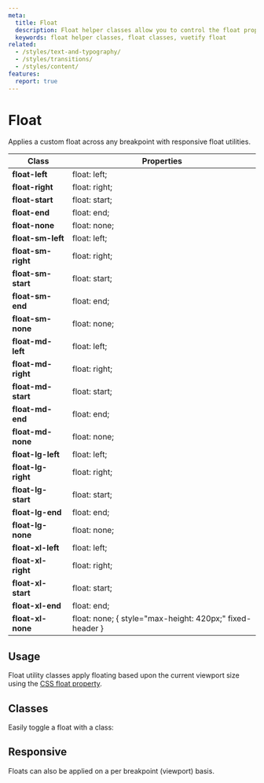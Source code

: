 ```yaml
---
meta:
  title: Float
  description: Float helper classes allow you to control the float property of an element based upon the viewport size.
  keywords: float helper classes, float classes, vuetify float
related:
  - /styles/text-and-typography/
  - /styles/transitions/
  - /styles/content/
features:
  report: true
---
```


# Float

Applies a custom float across any breakpoint with responsive float utilities.

<PageFeatures />

| Class | Properties |
| - | - |
| **float-left** | float: left; |
| **float-right** | float: right; |
| **float-start** | float: start; |
| **float-end** | float: end; |
| **float-none** | float: none; |
| **float-sm-left** |  float: left; |
| **float-sm-right** |  float: right; |
| **float-sm-start** |  float: start; |
| **float-sm-end** |  float: end; |
| **float-sm-none** |  float: none; |
| **float-md-left** |  float: left; |
| **float-md-right** |  float: right; |
| **float-md-start** |  float: start; |
| **float-md-end** |  float: end; |
| **float-md-none** |  float: none; |
| **float-lg-left** |  float: left; |
| **float-lg-right** |  float: right; |
| **float-lg-start** |  float: start; |
| **float-lg-end** |  float: end; |
| **float-lg-none** |  float: none; |
| **float-xl-left** |  float: left; |
| **float-xl-right** |  float: right; |
| **float-xl-start** |  float: start; |
| **float-xl-end** |  float: end; |
| **float-xl-none** |  float: none; { style="max-height: 420px;" fixed-header } |

<VoPromotionsCardVuetify />

<FeaturesBreakpointsTable />

## Usage

Float utility classes apply floating based upon the current viewport size using the [CSS float property](https://developer.mozilla.org/en-US/docs/Web/CSS/float).

## Classes

Easily toggle a float with a class:

<ExamplesExample file="float/classes" />

## Responsive

Floats can also be applied on a per breakpoint (viewport) basis.

<ExamplesExample file="float/responsive" />

